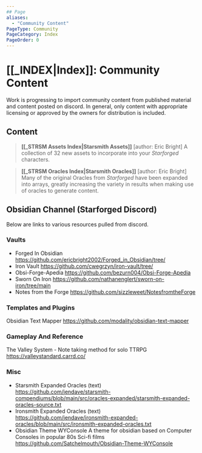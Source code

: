 ```yaml
---
## Page
aliases:
  - "Community Content"
PageType: Community
PageCategory: Index
PageOrder: 0
---
```

# [[_INDEX|Index]]: Community Content
Work is progressing to import community content from published material and content posted on discord. In general, only content with appropriate licensing or approved by the owners for distribution is included.

## Content 
> **[[_STRSM Assets Index|Starsmith Assets]]** [author: Eric Bright]
> A collection of 32 new assets to incorporate into your _Starforged_ characters.

> **[[_STRSM Oracles Index|Starsmith Oracles]]** [author: Eric Bright]
> Many of the original Oracles from _Starforged_ have been expanded into arrays, greatly increasing the variety in results when making use of oracles to generate content.


## Obsidian Channel (Starforged Discord)
Below are links to various resources pulled from discord.
### Vaults
- Forged In Obsidian https://github.com/ericbright2002/Forged_in_Obsidian/tree/
- Iron Vault https://github.com/cwegrzyn/iron-vault/tree/
- Obsi-Forge-Apedia https://github.com/bezurn004/Obsi-Forge-Apedia
- Sworn On Iron https://github.com/nathanenglert/sworn-on-iron/tree/main
- Notes from the Forge https://github.com/sizzleweet/NotesfromtheForge

### Templates and Plugins
Obsidian Text Mapper
https://github.com/modality/obsidian-text-mapper


### Gameplay And Reference
The Valley System - Note taking method for solo TTRPG
https://valleystandard.carrd.co/


### Misc
- Starsmith Expanded Oracles (text)
	https://github.com/jendave/starsmith-compendiums/blob/main/src/oracles-expanded/starsmith-expanded-oracles-source.txt
- Ironsmith Expanded Oracles (text)
	https://github.com/jendave/ironsmith-expanded-oracles/blob/main/src/ironsmith-expanded-oracles.txt
- Obsidian Theme WYConsole
	  A theme for obsidian based on Computer Consoles in popular 80s Sci-fi films
	https://github.com/Satchelmouth/Obsidian-Theme-WYConsole
